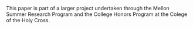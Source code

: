 This paper is part of a larger project undertaken through the Mellon Summer Research Program and the College Honors Program at the Colege of the Holy Cross.
